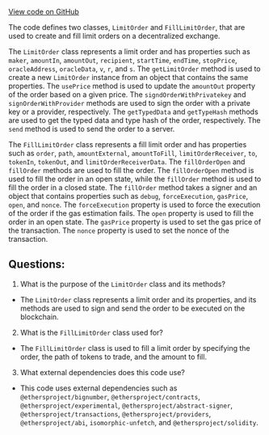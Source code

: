 [View code on GitHub](zoo-labs/zoo/blob/master/zdk/src/limitorder.ts)

The code defines two classes, `LimitOrder` and `FillLimitOrder`, that are used to create and fill limit orders on a decentralized exchange. 

The `LimitOrder` class represents a limit order and has properties such as `maker`, `amountIn`, `amountOut`, `recipient`, `startTime`, `endTime`, `stopPrice`, `oracleAddress`, `oracleData`, `v`, `r`, and `s`. The `getLimitOrder` method is used to create a new `LimitOrder` instance from an object that contains the same properties. The `usePrice` method is used to update the `amountOut` property of the order based on a given price. The `signdOrderWithPrivatekey` and `signOrderWithProvider` methods are used to sign the order with a private key or a provider, respectively. The `getTypedData` and `getTypeHash` methods are used to get the typed data and type hash of the order, respectively. The `send` method is used to send the order to a server.

The `FillLimitOrder` class represents a fill limit order and has properties such as `order`, `path`, `amountExternal`, `amountToFill`, `limitOrderReceiver`, `to`, `tokenIn`, `tokenOut`, and `limitOrderReceiverData`. The `fillOrderOpen` and `fillOrder` methods are used to fill the order. The `fillOrderOpen` method is used to fill the order in an open state, while the `fillOrder` method is used to fill the order in a closed state. The `fillOrder` method takes a signer and an object that contains properties such as `debug`, `forceExecution`, `gasPrice`, `open`, and `nonce`. The `forceExecution` property is used to force the execution of the order if the gas estimation fails. The `open` property is used to fill the order in an open state. The `gasPrice` property is used to set the gas price of the transaction. The `nonce` property is used to set the nonce of the transaction.
## Questions: 
 1. What is the purpose of the `LimitOrder` class and its methods?
- The `LimitOrder` class represents a limit order and its properties, and its methods are used to sign and send the order to be executed on the blockchain.

2. What is the `FillLimitOrder` class used for?
- The `FillLimitOrder` class is used to fill a limit order by specifying the order, the path of tokens to trade, and the amount to fill.

3. What external dependencies does this code use?
- This code uses external dependencies such as `@ethersproject/bignumber`, `@ethersproject/contracts`, `@ethersproject/experimental`, `@ethersproject/abstract-signer`, `@ethersproject/transactions`, `@ethersproject/providers`, `@ethersproject/abi`, `isomorphic-unfetch`, and `@ethersproject/solidity`.